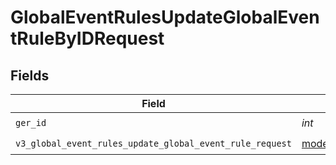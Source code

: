 # GlobalEventRulesUpdateGlobalEventRuleByIDRequest


## Fields

| Field                                                                                                                | Type                                                                                                                 | Required                                                                                                             | Description                                                                                                          |
| -------------------------------------------------------------------------------------------------------------------- | -------------------------------------------------------------------------------------------------------------------- | -------------------------------------------------------------------------------------------------------------------- | -------------------------------------------------------------------------------------------------------------------- |
| `ger_id`                                                                                                             | *int*                                                                                                                | :heavy_check_mark:                                                                                                   | N/A                                                                                                                  |
| `v3_global_event_rules_update_global_event_rule_request`                                                             | [models.V3GlobalEventRulesUpdateGlobalEventRuleRequest](../models/v3globaleventrulesupdateglobaleventrulerequest.md) | :heavy_check_mark:                                                                                                   | N/A                                                                                                                  |
